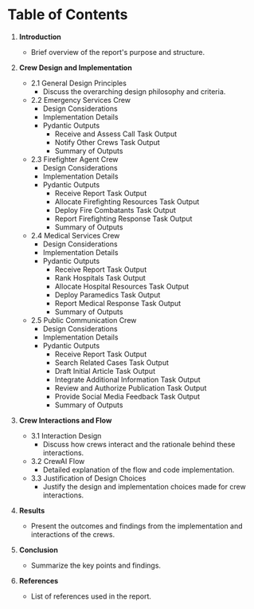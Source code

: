 # Table of Contents

1. **Introduction**
   - Brief overview of the report's purpose and structure.

2. **Crew Design and Implementation**
   - 2.1 General Design Principles
     - Discuss the overarching design philosophy and criteria.
   - 2.2 Emergency Services Crew
     - Design Considerations
     - Implementation Details
     - Pydantic Outputs
       - Receive and Assess Call Task Output
       - Notify Other Crews Task Output
       - Summary of Outputs
   - 2.3 Firefighter Agent Crew
     - Design Considerations
     - Implementation Details
     - Pydantic Outputs
       - Receive Report Task Output
       - Allocate Firefighting Resources Task Output
       - Deploy Fire Combatants Task Output
       - Report Firefighting Response Task Output
       - Summary of Outputs
   - 2.4 Medical Services Crew
     - Design Considerations
     - Implementation Details
     - Pydantic Outputs
       - Receive Report Task Output
       - Rank Hospitals Task Output
       - Allocate Hospital Resources Task Output
       - Deploy Paramedics Task Output
       - Report Medical Response Task Output
       - Summary of Outputs
   - 2.5 Public Communication Crew
     - Design Considerations
     - Implementation Details
     - Pydantic Outputs
       - Receive Report Task Output
       - Search Related Cases Task Output
       - Draft Initial Article Task Output
       - Integrate Additional Information Task Output
       - Review and Authorize Publication Task Output
       - Provide Social Media Feedback Task Output
       - Summary of Outputs

3. **Crew Interactions and Flow**
   - 3.1 Interaction Design
     - Discuss how crews interact and the rationale behind these interactions.
   - 3.2 CrewAI Flow
     - Detailed explanation of the flow and code implementation.
   - 3.3 Justification of Design Choices
     - Justify the design and implementation choices made for crew interactions.

4. **Results**
   - Present the outcomes and findings from the implementation and interactions of the crews.

5. **Conclusion**
   - Summarize the key points and findings.

6. **References**
   - List of references used in the report.
